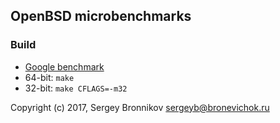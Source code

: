 ## OpenBSD microbenchmarks

### Build

- [Google benchmark](https://github.com/google/benchmark)
- 64-bit: ```make```
- 32-bit: ```make CFLAGS=-m32```

Copyright (c) 2017, Sergey Bronnikov sergeyb@bronevichok.ru
